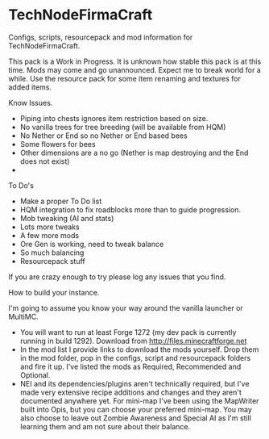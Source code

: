 TechNodeFirmaCraft
==================

Configs, scripts, resourcepack and mod information for TechNodeFirmaCraft.

This pack is a Work in Progress. It is unknown how stable this pack is at this time. Mods may come and go unannounced. Expect me to break world for a while. Use the resource pack for some item renaming and textures for added items.

Know Issues.
- Piping into chests ignores item restriction based on size.
- No vanilla trees for tree breeding (will be available from HQM)
- No Nether or End so no Nether or End based bees
- Some flowers for bees
- Other dimensions are a no go (Nether is map destroying and the End does not exist)
- 

To Do's
- Make a proper To Do list
- HQM integration to fix roadblocks more than to guide progression.
- Mob tweaking (AI and stats)
- Lots more tweaks
- A few more mods
- Ore Gen is working, need to tweak balance
- So much balancing
- Resourcepack stuff


If you are crazy enough to try please log any issues that you find.

How to build your instance.

I'm going to assume you know your way around the vanilla launcher or MultiMC. 
- You will want to run at least Forge 1272 (my dev pack is currently running in build 1292). Download from http://files.minecraftforge.net 
- In the mod list I provide links to download the mods yourself. Drop them in the mod folder, pop in the configs, script and resourcepack folders and fire it up. I've listed the mods as Required, Recommended and Optional. 
- NEI and its dependencies/plugins aren't technically required, but I've made very extensive recipe additions and changes and they aren't documented anywhere yet. For mini-map I've been using the MapWriter built into Opis, but you can choose your preferred mini-map. You may also choose to leave out Zombie Awareness and Special AI as I'm still learning them and am not sure about their balance.
